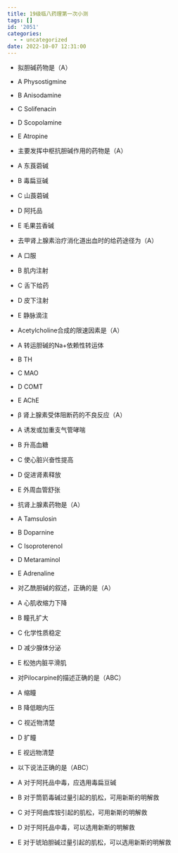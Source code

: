 ```yaml
---
title: 19级临八药理第一次小测
tags: []
id: '2051'
categories:
  - - uncategorized
date: 2022-10-07 12:31:00
---
```


*   拟胆碱药物是（A）
*   A Physostigmine
*   B Anisodamine
*   C Solifenacin
*   D Scopolamine
*   E Atropine

*   主要发挥中枢抗胆碱作用的药物是（A）
*   A 东莨菪碱
*   B 毒扁豆碱
*   C 山莨菪碱
*   D 阿托品
*   E 毛果芸香碱

*   去甲肾上腺素治疗消化道出血时的给药途径为（A）
*   A 口服
*   B 肌内注射
*   C 舌下给药
*   D 皮下注射
*   E 静脉滴注

*   Acetylcholine合成的限速因素是（A）
*   A 转运胆碱的Na+依赖性转运体
*   B TH
*   C MAO
*   D COMT
*   E AChE

*   β 肾上腺素受体阻断药的不良反应（A）
*   A 诱发或加重支气管哮喘
*   B 升高血糖
*   C 使心脏兴奋性提高
*   D 促进肾素释放
*   E 外周血管舒张

*   抗肾上腺素药物是（A）
*   A Tamsulosin
*   B Doparnine
*   C Isoproterenol
*   D Metaraminol
*   E Adrenaline

*   对乙酰胆碱的叙述，正确的是（A）
*   A 心肌收缩力下降
*   B 瞳孔扩大
*   C 化学性质稳定
*   D 减少腺体分泌
*   E 松弛内脏平滑肌

*   对Pilocarpine的描述正确的是（ABC）
*   A 缩瞳
*   B 降低眼内压
*   C 视近物清楚
*   D 扩瞳
*   E 视远物清楚

*   以下说法正确的是（ABC）
*   A 对于阿托品中毒，应选用毒扁豆碱
*   B 对于筒箭毒碱过量引起的肌松，可用新斯的明解救
*   C 对于阿曲库铵引起的肌松，可用新斯的明解救
*   D 对于阿托品中毒，可以选用新斯的明解救
*   E 对于琥珀胆碱过量引起的肌松，可以选用新斯的明解救